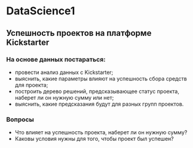# DataScience1

## Успешность проектов на платформе Kickstarter

### На основе данных постараться:

* провести анализ данных с Kickstarter;
* выяснить, какие параметры влияют на успешность сбора средств для проекта;
* построить дерево решений, предсказывающее статус проекта, наберет ли он нужную сумму или нет;
* выяснить, какие предсказания будут для разных групп проектов.

### Вопросы

* Что влияет на успешность проекта, наберет ли он нужную сумму?
* Каковы условия нужны для того, чтобы проект был успешен?

